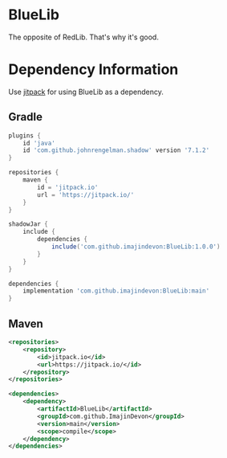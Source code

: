 # BlueLib
The opposite of RedLib. That's why it's good.

# Dependency Information
Use [jitpack](https://jitpack.io/) for using BlueLib as a dependency.

## Gradle
```gradle
plugins {
    id 'java'
    id 'com.github.johnrengelman.shadow' version '7.1.2'
}

repositories {
    maven {
        id = 'jitpack.io'
        url = 'https://jitpack.io/'
    }
}

shadowJar {
    include {
        dependencies {
            include('com.github.imajindevon:BlueLib:1.0.0')
        }
    }
}

dependencies {
    implementation 'com.github.imajindevon:BlueLib:main'
}
```

## Maven
```xml
<repositories>
    <repository>
        <id>jitpack.io</id>
        <url>https://jitpack.io/</id>
    </repository>
</repositories>

<dependencies>
    <dependency>
        <artifactId>BlueLib</artifactId>
        <groupId>com.github.ImajinDevon</groupId>
        <version>main</version>
        <scope>compile</scope>
    </dependency>
</dependencies>
```
